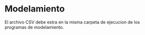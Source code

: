 # Modelamiento
El archivo CSV debe estra en la misma carpeta de ejecucion de los programas de modelamiento.
